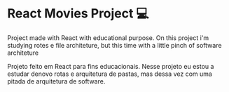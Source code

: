 # React Movies Project 💻

Project made with React with educational purpose. On this project i'm studying rotes e file architeture, but this time with a little pinch of software architeture

Projeto feito em React para fins educacionais. Nesse projeto eu estou a estudar denovo rotas e arquitetura de pastas, mas dessa vez com uma pitada de arquitetura de software.
